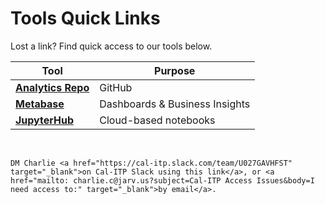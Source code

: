 # Tools Quick Links
Lost a link? Find quick access to our tools below.

| Tool | Purpose |
| -------- | -------- |
| [**Analytics Repo**](https://github.com/cal-itp/data-analyses) | GitHub |
| [**Metabase**](https://dashboards.calitp.org/) | Dashboards & Business Insights |
| [**JupyterHub**](https://hubtest.k8s.calitp.jarv.us/) | Cloud-based notebooks |

&nbsp;
```{admonition} Still need access to a tool on this page?
DM Charlie <a href="https://cal-itp.slack.com/team/U027GAVHFST" target="_blank">on Cal-ITP Slack using this link</a>, or <a href="mailto: charlie.c@jarv.us?subject=Cal-ITP Access Issues&body=I need access to:" target="_blank">by email</a>.
```
